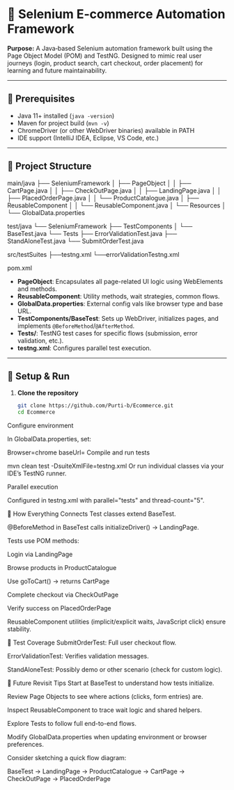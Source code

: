 # 🛒 Selenium E-commerce Automation Framework

**Purpose:** A Java‑based Selenium automation framework built using the Page Object Model (POM) and TestNG. Designed to mimic real user journeys (login, product search, cart checkout, order placement) for learning and future maintainability.

---

## 🔧 Prerequisites

- Java 11+ installed (`java -version`)
- Maven for project build (`mvn -v`)
- ChromeDriver (or other WebDriver binaries) available in PATH
- IDE support (IntelliJ IDEA, Eclipse, VS Code, etc.)

---

## 📁 Project Structure

main/java
├── SeleniumFramework
│ ├── PageObject
│ │ ├── CartPage.java
│ │ ├── CheckOutPage.java
│ │ ├── LandingPage.java
│ │ ├── PlacedOrderPage.java
│ │ └── ProductCatalogue.java
│ ├── ReusableComponent
│ │ └── ReusableComponent.java
│ └── Resources
│   └── GlobalData.properties

test/java
└── SeleniumFramework
├── TestComponents
│ └── BaseTest.java
└── Tests
    ├── ErrorValidationTest.java
    ├── StandAloneTest.java
    └── SubmitOrderTest.java

src/testSuites
├──testng.xml
└──errorValidationTestng.xml

pom.xml

- **PageObject**: Encapsulates all page-related UI logic using WebElements and methods.
- **ReusableComponent**: Utility methods, wait strategies, common flows.
- **GlobalData.properties**: External config vals like browser type and base URL.
- **TestComponents/BaseTest**: Sets up WebDriver, initializes pages, and implements `@BeforeMethod`/`@AfterMethod`.
- **Tests/**: TestNG test cases for specific flows (submission, error validation, etc.).
- **testng.xml**: Configures parallel test execution.

---

## 🚦 Setup & Run

1. **Clone the repository**
   ```bash
   git clone https://github.com/Purti-b/Ecommerce.git
   cd Ecommerce
Configure environment

In GlobalData.properties, set:


Browser=chrome
baseUrl=<your-app-url>
Compile and run tests


mvn clean test -DsuiteXmlFile=testng.xml
Or run individual classes via your IDE’s TestNG runner.

Parallel execution

Configured in testng.xml with parallel="tests" and thread-count="5".

🧩 How Everything Connects
Test classes extend BaseTest.

@BeforeMethod in BaseTest calls initializeDriver() → LandingPage.

Tests use POM methods:

Login via LandingPage

Browse products in ProductCatalogue

Use goToCart() → returns CartPage

Complete checkout via CheckOutPage

Verify success on PlacedOrderPage

ReusableComponent utilities (implicit/explicit waits, JavaScript click) ensure stability.

🧪 Test Coverage
SubmitOrderTest: Full user checkout flow.

ErrorValidationTest: Verifies validation messages.

StandAloneTest: Possibly demo or other scenario (check for custom logic).

🔁 Future Revisit Tips
Start at BaseTest to understand how tests initialize.

Review Page Objects to see where actions (clicks, form entries) are.

Inspect ReusableComponent to trace wait logic and shared helpers.

Explore Tests to follow full end-to-end flows.

Modify GlobalData.properties when updating environment or browser preferences.

Consider sketching a quick flow diagram:


BaseTest → LandingPage → ProductCatalogue → CartPage → CheckOutPage → PlacedOrderPage